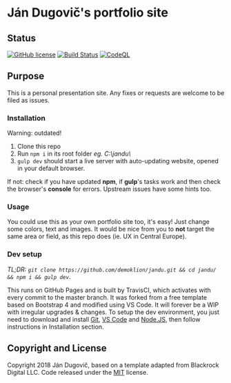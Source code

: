 # Ján Dugovič's portfolio site

## Status

[![GitHub license](https://img.shields.io/badge/license-MIT-blue.svg)](https://raw.githubusercontent.com/demoklion/jandu/master/LICENSE)
[![Build Status](https://travis-ci.org/demoklion/jandu.svg?branch=master)](https://travis-ci.org/demoklion/jandu)
[![CodeQL](https://github.com/demoklion/jandu/actions/workflows/codeql-analysis.yml/badge.svg)](https://github.com/demoklion/jandu/actions/workflows/codeql-analysis.yml)

## Purpose

This is a personal presentation site. Any fixes or requests are welcome to be filed as issues.

### Installation

Warning: outdated!

1. Clone this repo
2. Run `npm i` in its root folder _eg. C:\\jandu\\_
3. `gulp dev` should start a live server with auto-updating website, opened in your default browser.

If not: check if you have updated **npm**, if **gulp**'s tasks work and then check the browser's **console** for errors. Upstream issues have some hints too.

### Usage

You could use this as your own portfolio site too, it's easy! Just change some colors, text and images. It would be nice from you to **not** target the same area or field, as this repo does (ie. UX in Central Europe).

### Dev setup

_TL;DR: `git clone https://github.com/demoklion/jandu.git && cd jandu/ && npm i && gulp dev`_.

This runs on GitHub Pages and is built by TravisCI, which activates with every commit to the master branch. It was forked from a free template based on Bootstrap 4 and modified using VS Code. It will forever be a WIP with irregular upgrades & changes. To setup the dev environment, you just need to download and install [Git](https://git-scm.com/download/win), [VS Code](https://code.visualstudio.com/) and [Node.JS](https://nodejs.org/en/), then follow instructions in Installation section.

## Copyright and License

Copyright 2018 Ján Dugovič, based on a template adapted from Blackrock Digital LLC. Code released under the [MIT](https://github.com/BlackrockDigital/startbootstrap-grayscale/blob/gh-pages/LICENSE) license.
